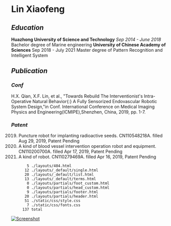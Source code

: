 # Lin Xiaofeng

## _Education_

**Huazhong University of Science and Technology** _Sep 2014 - June 2018_
Bachelor degree of Marine engineering
**University of Chinese Academy of Sciences** Sep 2018 - July 2021
Master degree of Pattern Recognition and Intelligent System
## _Publication_
### _Conf_
H.X. Qian, X.F. Lin, et al., "Towards Rebuild The Interventionist's Intra-Operative Natural Behavior{:} A Fully Sensorized Endovascular Robotic System Design,"in Conf. International Conference on Medical Imaging Physics and Engineering(ICMIPE),Shenzhen, China, 2019, pp. 1-7.
### _Patent_
2019. Puncture robot for implanting radioactive seeds. CN110548218A. filled Aug 29, 2019, Patent Pending
2019. A kind of blood vessel intervention operation robot and equipment. CN110200700A. filled Apr 17, 2019, Patent Pending
2019. A kind of robot. CN110279469A. filled Apr 16, 2019, Patent Pending


```
       5 ./layouts/404.html
      12 ./layouts/_default/single.html
      20 ./layouts/_default/list.html
      13 ./layouts/_default/terms.html
       0 ./layouts/partials/foot_custom.html
       0 ./layouts/partials/head_custom.html
       9 ./layouts/partials/footer.html
      20 ./layouts/partials/header.html
      51 ./static/css/style.css
       7 ./static/css/fonts.css
     137 total
```

[![Screenshot](https://github.com/yihui/hugo-xmin/raw/master/images/screenshot.png)](https://xmin.yihui.name)
